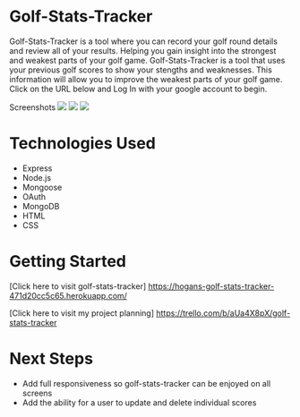 # Golf-Stats-Tracker

Golf-Stats-Tracker is a tool where you can record your golf round details and review all of your results. Helping you gain insight into the strongest and weakest parts of your golf game.
Golf-Stats-Tracker is a tool that uses your previous golf scores to show your stengths and weaknesses. This information will allow you to improve the weakest parts of your golf game. Click on the URL below and Log In with your google account to begin.

Screenshots
<img src="https://i.imgur.com/3kAKiBU.png">
<img src="https://i.imgur.com/yDA2DQ2.png">
<img src="https://i.imgur.com/TKJMXj9.png">


# Technologies Used

- Express
- Node.js
- Mongoose
- OAuth
- MongoDB
- HTML
- CSS

# Getting Started

[Click here to visit golf-stats-tracker] https://hogans-golf-stats-tracker-471d20cc5c65.herokuapp.com/ 

[Click here to visit my project planning] https://trello.com/b/aUa4X8pX/golf-stats-tracker

# Next Steps

- Add full responsiveness so golf-stats-tracker can be enjoyed on all screens
- Add the ability for a user to update and delete individual scores

